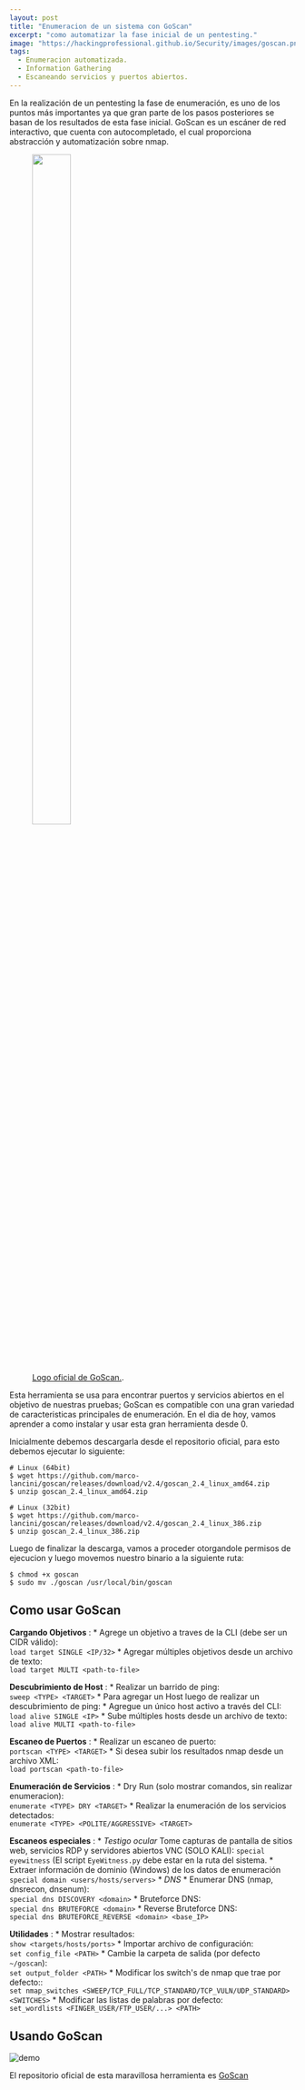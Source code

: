 ```yaml
---
layout: post
title: "Enumeracion de un sistema con GoScan"
excerpt: "como automatizar la fase inicial de un pentesting."
image: "https://hackingprofessional.github.io/Security/images/goscan.png"
tags: 
  - Enumeracion automatizada.
  - Information Gathering
  - Escaneando servicios y puertos abiertos.
---
```


En la realización de un pentesting la fase de enumeración, es uno de los puntos más importantes ya que gran parte de los pasos posteriores se basan de los resultados de esta fase inicial.
GoScan es un escáner de red interactivo, que cuenta con autocompletado, el cual proporciona abstracción y automatización sobre nmap.
<figure>
  <img src="https://raw.githubusercontent.com/marco-lancini/goscan/master/.github/goscan_logo.png" width="40%" height="55%">
	<figcaption>
    <a href="https://github.com/marco-lancini/goscan" title="GoScan Logo">Logo oficial de GoScan.</a>.
  </figcaption>
</figure>
Esta herramienta se usa para encontrar puertos y servicios abiertos en el objetivo de nuestras pruebas; GoScan es compatible con una gran variedad de caracteristicas principales de enumeración.  
En el dia de hoy, vamos aprender a como instalar y usar esta gran herramienta desde 0.  

Inicialmente debemos descargarla desde el repositorio oficial, para esto debemos ejecutar lo siguiente:
```shell
# Linux (64bit)
$ wget https://github.com/marco-lancini/goscan/releases/download/v2.4/goscan_2.4_linux_amd64.zip
$ unzip goscan_2.4_linux_amd64.zip

# Linux (32bit)
$ wget https://github.com/marco-lancini/goscan/releases/download/v2.4/goscan_2.4_linux_386.zip
$ unzip goscan_2.4_linux_386.zip
```

Luego de finalizar la descarga, vamos a proceder otorgandole permisos de ejecucion y luego movemos nuestro binario a la siguiente ruta:
```shell
$ chmod +x goscan
$ sudo mv ./goscan /usr/local/bin/goscan
```
## Como usar GoScan

**Cargando Objetivos** 
:    * Agrege un objetivo a traves de la CLI  (debe ser un CIDR válido): <br> `load target SINGLE <IP/32>`
     * Agregar múltiples objetivos desde un archivo de texto: <br> `load target MULTI <path-to-file>`

**Descubrimiento de Host**
:    * Realizar un barrido de ping: <br> `sweep <TYPE> <TARGET>`
     * Para agregar un Host luego de realizar un descubrimiento de ping: 
         * Agregue un único host activo a través del CLI: <br> `load alive SINGLE <IP>`
         * Sube múltiples hosts desde un archivo de texto: <br> `load alive MULTI <path-to-file>` 

**Escaneo de Puertos**
:    * Realizar un escaneo de puerto: <br> `portscan <TYPE> <TARGET>`
     * Si desea subir los resultados nmap desde un archivo XML: <br> `load portscan <path-to-file>`

**Enumeración de Servicios**
:    * Dry Run (solo mostrar comandos, sin realizar enumeracion): <br> `enumerate <TYPE> DRY <TARGET>`
     * Realizar la enumeración de los servicios detectados: <br> `enumerate <TYPE> <POLITE/AGGRESSIVE> <TARGET>`

**Escaneos especiales**
:    * *Testigo ocular* Tome capturas de pantalla de sitios web, servicios RDP y servidores abiertos VNC (SOLO KALI): `special eyewitness` (El script `EyeWitness.py` debe estar en la ruta del sistema.
     * Extraer información de dominio (Windows) de los datos de enumeración <br> `special domain <users/hosts/servers>`
     * *DNS*
         * Enumerar DNS (nmap, dnsrecon, dnsenum): <br> `special dns DISCOVERY <domain>` 
         * Bruteforce DNS: <br> `special dns BRUTEFORCE <domain>`
         * Reverse Bruteforce DNS: <br> `special dns BRUTEFORCE_REVERSE <domain> <base_IP>`

**Utilidades**
:    * Mostrar resultados: <br> `show <targets/hosts/ports>`
     * Importar archivo de configuración: <br> `set config_file <PATH>`
     * Cambie la carpeta de salida (por defecto `~/goscan`): <br> `set output_folder <PATH>` 
     * Modificar los switch's de nmap que trae por defecto:: <br> `set nmap_switches <SWEEP/TCP_FULL/TCP_STANDARD/TCP_VULN/UDP_STANDARD> <SWITCHES>`
     * Modificar las listas de palabras por defecto: <br> `set_wordlists <FINGER_USER/FTP_USER/...> <PATH>`

## Usando GoScan

![demo](https://raw.githubusercontent.com/marco-lancini/goscan/master/.github/demo.gif)

El repositorio oficial de esta maravillosa herramienta es  [GoScan](https://github.com/marco-lancini/goscan/)
